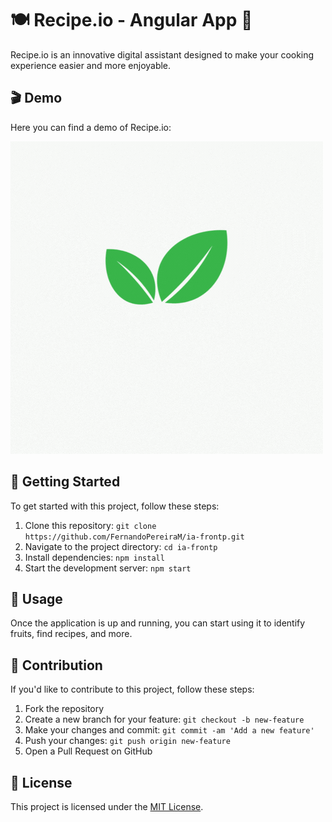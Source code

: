 # 🍽️ Recipe.io - Angular App 🥦

Recipe.io is an innovative digital assistant designed to make your cooking experience easier and more enjoyable.

## 🎬 Demo

Here you can find a demo of Recipe.io:

[![Recipe.io Demo](https://github.com/FernandoPereiraM/ia-frontp/blob/master/src/assets/Recipes.io.gif)](https://www.youtube.com/watch?v=cifR2qrdQ18)

## 🚀 Getting Started

To get started with this project, follow these steps:

1. Clone this repository: `git clone https://github.com/FernandoPereiraM/ia-frontp.git`
2. Navigate to the project directory: `cd ia-frontp`
3. Install dependencies: `npm install`
4. Start the development server: `npm start`

## 📝 Usage

Once the application is up and running, you can start using it to identify fruits, find recipes, and more.

## 🤝 Contribution

If you'd like to contribute to this project, follow these steps:

1. Fork the repository
2. Create a new branch for your feature: `git checkout -b new-feature`
3. Make your changes and commit: `git commit -am 'Add a new feature'`
4. Push your changes: `git push origin new-feature`
5. Open a Pull Request on GitHub

## 📄 License

This project is licensed under the [MIT License](LICENSE).
